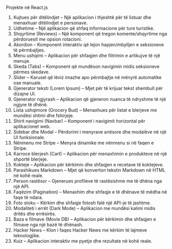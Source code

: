 Projekte në React.js
01. Kujtues për ditëlindjet – Një aplikacion i thjeshtë për të listuar dhe menaxhuar ditëlindjet e personave.
02. Udhetime – Një aplikacion që shfaq informacione për ture turistike.
03. Shqyrtime (Reviews) – Një komponent që tregon komente/shqyrtime nga përdoruesit me opsion rotacioni.
04. Akordion – Komponent interaktiv që lejon hapjen/mbylljen e seksioneve të përmbajtjes.
05. Menu ushqimi – Aplikacion për shfaqjen dhe filtrimin e artikujve të një menuje.
06. Skeda (Tabs) – Komponent që mundëson navigimin midis seksioneve përmes skedave.
07. Slider – Karusel që lëviz imazhe apo përmbajtje në mënyrë automatike ose manuale.
08. Gjenerator teksti (Lorem Ipsum) – Mjet për të krijuar tekst shembull për dizajne UI.
09. Gjenerator ngjyrash – Aplikacion që gjeneron nuanca të ndryshme të një ngjyre të dhënë.
10. Lista ushqimore (Grocery Bud) – Menaxhues për listat e blerjeve me mundësi shtimi dhe fshirjeje.
11. Shirit navigimi (Navbar) – Komponent i navigimit horizontal për aplikacionet web.
12. Sidebar dhe Modal – Përdorimi i menyrave anësore dhe modalëve në një UI funksionale.
13. Nënmenu me Stripe – Menyra dinamike me nënmenu si në faqen e Stripe.
14. Karroce blerjesh (Cart) – Aplikacion për menaxhimin e produkteve në një shportë blerjeje.
15. Kokteje – Aplikacion për kërkimin dhe shfaqjen e recetave të koktejeve.
16. Parashikues Markdown – Mjet që konverton tekstin Markdown në HTML në kohë reale.
17. Person rastësor – Gjenerues profileve të rastësishme me të dhëna nga një API.
18. Faqëzim (Pagination) – Menaxhim dhe shfaqje e të dhënave të mëdha në faqe të ndara.
19. Foto stoku – Kërkim dhe shfaqje fotosh falë një API-je të jashtme.
20. Modaliteti i errët (Dark Mode) – Aplikacion me mundësi kalimi midis dritës dhe errësirës.
21. Baza e filmave (Movie DB) – Aplikacion për kërkimin dhe shfaqjen e filmave nga një bazë të dhënash.
22. Hacker News – Klon i faqes Hacker News me kërkim të lajmeve teknologjike.
23. Kuiz – Aplikacion interaktiv me pyetje dhe rezultate në kohë reale.

